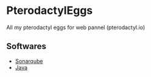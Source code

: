 # PterodactylEggs
All my pterodactyl eggs for web pannel (pterodactyl.io)

## Softwares
* [Sonarqube](./softwares/sonarqube)
* [Java](./softwares/java)
